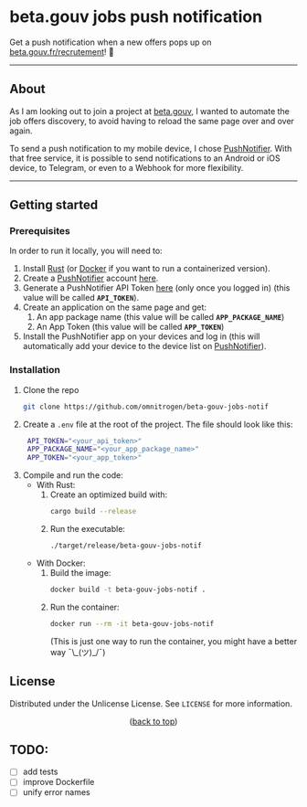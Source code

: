 # beta.gouv jobs push notification

Get a push notification when a new offers pops up on  [beta.gouv.fr/recrutement](https://beta.gouv.fr/recrutement)! :vibration_mode:

---

## About

As I am looking out to join a project at [beta.gouv](https://beta.gouv.fr), I wanted to automate the job offers discovery, to avoid having to reload the same page over and over again.

To send a push notification to my mobile device, I chose [PushNotifier](https://pushnotifier.de). With that free service, it is possible to send notifications to an Android or iOS device, to Telegram, or even to a Webhook for more flexibility.

---

## Getting started

### Prerequisites

In order to run it locally, you will need to:

1. Install [Rust](https://www.rust-lang.org/tools/install) (or [Docker](https://docs.docker.com/get-docker/) if you want to run a containerized version).
2. Create a [PushNotifier](https://pushnotifier.de) account [here](https://pushnotifier.de/signup).
3. Generate a PushNotifier API Token [here](https://pushnotifier.de/account/api) (only once you logged in) (this value will be called **`API_TOKEN`**).
4. Create an application on the same page and get:
   1. An app package name (this value will be called **`APP_PACKAGE_NAME`**)
   2. An App Token (this value will be called **`APP_TOKEN`**)
5. Install the PushNotifier app on your devices and log in (this will automatically add your device to the device list on [PushNotifier](https://pushnotifier.de/devices)).

### Installation

1. Clone the repo
   ```sh
   git clone https://github.com/omnitrogen/beta-gouv-jobs-notif
   ```
2. Create a `.env` file at the root of the project. The file should look like this:
   ```sh
    API_TOKEN="<your_api_token>"
    APP_PACKAGE_NAME="<your_app_package_name>"
    APP_TOKEN="<your_app_token>"
   ```
3. Compile and run the code:
    - With Rust:
        1. Create an optimized build with:
            ```sh
            cargo build --release
            ```
        2. Run the executable:
            ```sh
            ./target/release/beta-gouv-jobs-notif
            ```
    - With Docker:
        1. Build the image:
            ```sh
            docker build -t beta-gouv-jobs-notif .
            ```
        2. Run the container:
            ```sh
            docker run --rm -it beta-gouv-jobs-notif
            ```
            (This is just one way to run the container, you might have a better way ¯\\\_(ツ)\_/¯)

## License

Distributed under the Unlicense License. See `LICENSE` for more information.

<p align="center">(<a href="#top">back to top</a>)</p>

## TODO:

- [ ] add tests
- [ ] improve Dockerfile
- [ ] unify error names